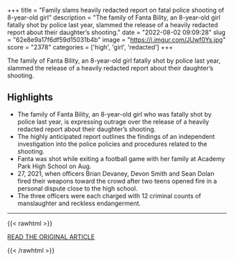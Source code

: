+++
title = "Family slams heavily redacted report on fatal police shooting of 8-year-old girl"
description = "The family of Fanta Bility, an 8-year-old girl fatally shot by police last year, slammed the release of a heavily redacted report about their daughter’s shooting."
date = "2022-08-02 09:09:28"
slug = "62e8e9a17f6df59d15031b4b"
image = "https://i.imgur.com/JUwf0Ys.jpg"
score = "2378"
categories = ['high', 'girl', 'redacted']
+++

The family of Fanta Bility, an 8-year-old girl fatally shot by police last year, slammed the release of a heavily redacted report about their daughter’s shooting.

## Highlights

- The family of Fanta Bility, an 8-year-old girl who was fatally shot by police last year, is expressing outrage over the release of a heavily redacted report about their daughter’s shooting.
- The highly anticipated report outlines the findings of an independent investigation into the police policies and procedures related to the shooting.
- Fanta was shot while exiting a football game with her family at Academy Park High School on Aug.
- 27, 2021, when officers Brian Devaney, Devon Smith and Sean Dolan fired their weapons toward the crowd after two teens opened fire in a personal dispute close to the high school.
- The three officers were each charged with 12 criminal counts of manslaughter and reckless endangerment.

---

{{< rawhtml >}}
  <p class="article-category">
    <a target="_blank" href="https://abcnews.go.com/US/family-slams-heavily-redacted-report-fatal-police-shooting/story?id=87746765">READ THE ORIGINAL ARTICLE</a>
  </p>
{{< /rawhtml >}}
